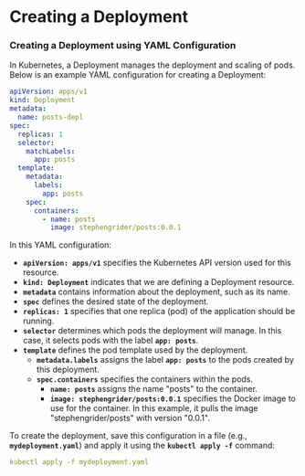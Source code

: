 # Creating a Deployment

### Creating a Deployment using YAML Configuration

In Kubernetes, a Deployment manages the deployment and scaling of pods. Below is an example YAML configuration for creating a Deployment:

```yaml
apiVersion: apps/v1
kind: Deployment
metadata:
  name: posts-depl
spec:
  replicas: 1
  selector:
    matchLabels:
      app: posts
  template:
    metadata:
      labels:
        app: posts
    spec:
      containers:
        - name: posts
          image: stephengrider/posts:0.0.1
```

In this YAML configuration:

- **`apiVersion: apps/v1`** specifies the Kubernetes API version used for this resource.
- **`kind: Deployment`** indicates that we are defining a Deployment resource.
- **`metadata`** contains information about the deployment, such as its name.
- **`spec`** defines the desired state of the deployment.
- **`replicas: 1`** specifies that one replica (pod) of the application should be running.
- **`selector`** determines which pods the deployment will manage. In this case, it selects pods with the label **`app: posts`**.
- **`template`** defines the pod template used by the deployment.
    - **`metadata.labels`** assigns the label **`app: posts`** to the pods created by this deployment.
    - **`spec.containers`** specifies the containers within the pods.
        - **`name: posts`** assigns the name "posts" to the container.
        - **`image: stephengrider/posts:0.0.1`** specifies the Docker image to use for the container. In this example, it pulls the image "stephengrider/posts" with version "0.0.1".

To create the deployment, save this configuration in a file (e.g., **`mydeployment.yaml`**) and apply it using the **`kubectl apply -f`** command:

```yaml
kubectl apply -f mydeployment.yaml
```
